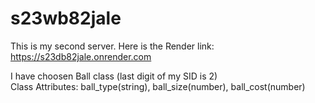 # s23wb82jale

This is my second server.
Here is the Render link: https://s23db82jale.onrender.com

I have choosen Ball class (last digit of my SID is 2) <br>
Class Attributes: ball_type(string), ball_size(number), ball_cost(number)